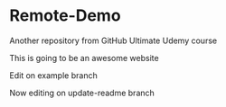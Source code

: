 # Remote-Demo
Another repository from GitHub Ultimate Udemy course

This is going to be an awesome website

Edit on example branch

Now editing on update-readme branch
